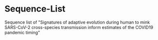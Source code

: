 # Sequence-List
Sequence list of "Signatures of adaptive evolution during human to mink SARS-CoV-2 cross-species transmission inform estimates of the COVID19 pandemic timing"
